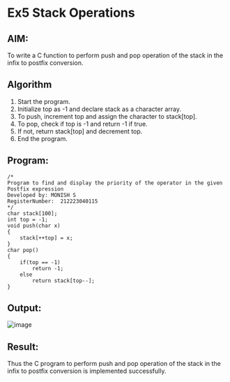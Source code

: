 # Ex5 Stack Operations

## AIM:
To write a C function to perform push and pop operation of the stack in the infix to postfix conversion.

## Algorithm
1. Start the program.
2. Initialize top as -1 and declare stack as a character array.
3. To push, increment top and assign the character to stack[top].
4. To pop, check if top is -1 and return -1 if true.
5. If not, return stack[top] and decrement top.
6. End the program.

## Program:
```
/*
Program to find and display the priority of the operator in the given Postfix expression
Developed by: MONISH S
RegisterNumber:  212223040115
*/
char stack[100]; 
int top = -1; 
void push(char x) 
{ 
    stack[++top] = x; 
} 
char pop() 
{ 
    if(top == -1) 
        return -1; 
    else 
        return stack[top--]; 
} 
```

## Output:

![image](https://github.com/user-attachments/assets/4aceaa4e-89d1-4277-94d4-c5e55bca862f)


## Result:
Thus the C program to perform push and pop operation of the stack in the infix to postfix conversion is implemented successfully.
